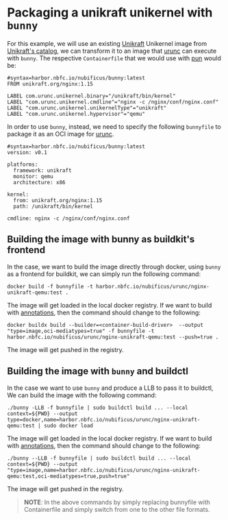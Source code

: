 # Packaging a unikraft unikernel with `bunny`

For this example, we will use an existing [Unikraft](unikraft.org) Unikernel
image from [Unikraft's catalog](https://github.com/unikraft/catalog), we can
transform it to an image that [urunc](https://github.com/nubificus/urunc) can
execute with `bunny`. The respective `Containerfile` that we would use with
[pun](https://github.com/nubificus/pun) would be:

```
#syntax=harbor.nbfc.io/nubificus/bunny:latest
FROM unikraft.org/nginx:1.15

LABEL com.urunc.unikernel.binary="/unikraft/bin/kernel"
LABEL "com.urunc.unikernel.cmdline"="nginx -c /nginx/conf/nginx.conf"
LABEL "com.urunc.unikernel.unikernelType"="unikraft"
LABEL "com.urunc.unikernel.hypervisor"="qemu"
```

In order to use `bunny`, instead, we need to specify the
following `bunnyfile` to package it as an OCI image for
[urunc](https://github.com/nubificus/urunc).

```
#syntax=harbor.nbfc.io/nubificus/bunny:latest
version: v0.1

platforms:
  framework: unikraft
  monitor: qemu
  architecture: x86

kernel:
  from: unikraft.org/nginx:1.15
  path: /unikraft/bin/kernel

cmdline: nginx -c /nginx/conf/nginx.conf
```

## Building the image with bunny as buildkit's frontend

In the case, we want to build the image directly through docker, using `bunny`
as a frontend for buildkit, we can simply run the following command:

```
docker build -f bunnyfile -t harbor.nbfc.io/nubificus/urunc/nginx-unikraft-qemu:test .
```

The image will get loaded in the local docker registry. If we want to build with
[annotations](#https://github.com/nubificus/bunny/docs/annotations.md), then the
command should change to the following:

```
docker buildx build --builder=<container-build-driver>  --output "type=image,oci-mediatypes=true" -f bunnyfile -t harbor.nbfc.io/nubificus/urunc/nginx-unikraft-qemu:test --push=true .
```

The image will get pushed in the registry.

## Building the image with `bunny` and buildctl

In the case we want to use `bunny` and produce a LLB to pass it to buildctl,
We can build the image with the following command:

```
./bunny -LLB -f bunnyfile | sudo buildctl build ... --local context=${PWD} --output type=docker,name=harbor.nbfc.io/nubificus/urunc/nginx-unikraft-qemu:test | sudo docker load
```

The image will get loaded in the local docker registry. If we want to build with
[annotations](#https://github.com/nubificus/bunny/docs/annotations.md), then the
command should change to the following:

```
./bunny --LLB -f bunnyfile | sudo buildctl build ... --local context=${PWD} --output "type=image,name=harbor.nbfc.io/nubificus/urunc/nginx-unikraft-qemu:test,oci-mediatypes=true,push=true"
```

The image will get pushed in the registry.

> **NOTE**: In the above commands by simply replacing bunnyfile with
> Containerfile and simply switch from one to the other file formats.
